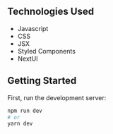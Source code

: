 ## Technologies Used

- Javascript
- CSS
- JSX
- Styled Components
- NextUI

## Getting Started

First, run the development server:

```bash
npm run dev
# or
yarn dev
```
